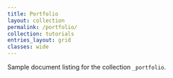 ```yaml
---
title: Portfolio
layout: collection
permalink: /portfolio/
collection: tutorials
entries_layout: grid
classes: wide
---
```


Sample document listing for the collection `_portfolio`.